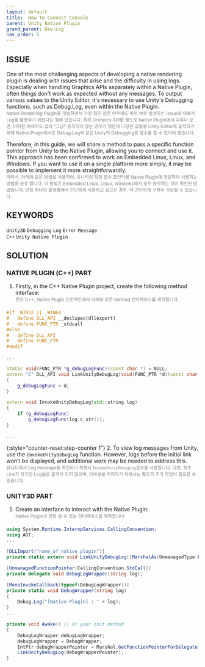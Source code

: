 ```yaml
---
layout: default
title:  How To Connect Console
parent: Unity Native Plugin
grand_parent: Dev-Log
nav_order: 1
---
```




## **ISSUE**
One of the most challenging aspects of developing a native rendering plugin is dealing with issues that arise and the difficulty in using logs. Especially when handling Graphics APIs separately within a Native Plugin, often things don't work as expected without any messages. To output various values to the Unity Editor, it's necessary to use Unity's Debugging functions, such as Debug.Log, even within the Native Plugin.<br><span style="color:gray"><sup>Native Rendering Plugin을 개발하면서 가장 힘든 점은 아무래도 바로 바로 발생하는 Issue에 대해서 Log를 활용하기 어렵다는 점에 있습니다. 특히 Grahpics API를 별도로 Native Plugin에서 다루다 보면, 어떠한 매세지도 없이 "그냥" 동작하지 않는 경우가 많은데 다양한 값들을 Unity Editor에 출력하기 위해 Native Plugin에서도 Debug.Log와 같은 Unity의 Debugging용 함수를 쓸 수 있어야 했습니다.</sup></span>

Therefore, in this guide, we will share a method to pass a specific function pointer from Unity to the Native Plugin, allowing you to connect and use it. This approach has been confirmed to work on Embedded Linux, Linux, and Windows. If you want to use it on a single platform more simply, it may be possible to implement it more straightforwardly.<br><span style="color:gray"><sup>따라서, 아래와 같은 방법을 사용하여, 유니티의 특정 함수 포인터를 Native Plugin에 전달하여 사용하는 방법을 공유 합니다. 이 방법은 Embedded Linux, Linux, Windows에서 모두 동작하는 것이 확인된 방법입니다. 만일 하나의 플렛폼에서 간단하게 사용하고 싶으신 경우, 더 간단하게 구현이 가능할 수 있습니다.</sup></span>

## **KEYWORDS**
`Unity3D` `Debugging` `Log` `Error` `Message`<br>
`C++` `Unity Native Plugin`

## **SOLUTION**
### **NATIVE PLUGIN (C++) PART**
1. Firstly, in the C++ Native Plugin project, create the following method interface:<br><span style="color:gray"><sup>먼저 C++, Native Plugin 프로젝트에서 아래와 같은 method 인터페이스를 제작합니다.</sup></span>

```c++
#if _WIN32 || _WIN64
#   define DLL_API __declspec(dllexport)
#   define FUNC_PTR _stdcall
#else
#   define DLL_API
#   define FUNC_PTR
#endif

...

static void(FUNC_PTR *g_debugLogFunc)(const char *) = NULL;
extern "C" DLL_API void LinkUnityDebugLog(void(FUNC_PTR *d)(const char *))
{
    g_debugLogFunc = d;
}

extern void InvokeUnityDebugLog(std::string log)
{
    if (g_debugLogFunc)
        g_debugLogFunc(log.c_str());
}

...

```

{:style="counter-reset:step-counter 1"}
2. To view log messages from Unity, use the `InvokeUnityDebugLog` function. However, logs before the initial link won't be displayed, and additional work may be needed to address this.<br><span style="color:gray"><sup>유니티에서 Log message를 확인하기 위해서 `InvokeUnityDebugLog`함수를 사용합니다. 다만, 최초 Link가 되기전 Log들은 출력이 되지 않으며, 이부분을 처리하기 위해서는 별도의 추가 작업이 필요할 수 있습니다.</sup></span>


### **UNITY3D PART**

1. Create an interface to interact with the Native Plugin:<br><span style="color:gray"><sup>Native Plugin과 연동 할 수 있는 인터페이스를 제작합니다.</sup></span>

```c#
using System.Runtime.InteropServices.CallingConvention;
using AOT;
...

[DLLImport("name_of_native_plugin")] 
private static extern void LinkUnityDebugLog([MarshalAs(UnmanagedType.FunctionPtr)] IntPtr debugWrapperPointer);

[UnmanagedFunctionPointer(CallingConvention.StdCall)] 
private delegate void DebugLogWrapper(string log);

[MonoInvokeCallback(typeof(DebugLogWrapper))] 
private static void DebugWrapper(string log) 
{
    Debug.Log("[Native Plugin] : " + log);
}
...

private void Awake() // Or your init method
{
    DebugLogWrapper debugLogWrapper;
    debugLogWrapper = DebugWrapper;
    IntPtr debugWrapperPointer = Marshal.GetFunctionPointerForDelegate(debugLogWrapper);
    LinkUnityDebugLog(debugWrapperPointer);
}

```
